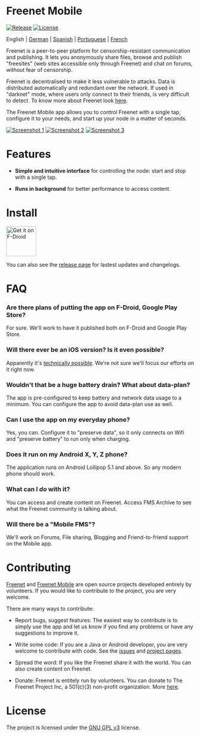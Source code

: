 # Freenet Mobile

[![Release](https://img.shields.io/f-droid/v/org.freenetproject.mobile?color=blue)][8] [![License](https://img.shields.io/github/license/freenet-mobile/app?color=blue)][2]

English | [German][readme-de] | [Spanish][readme-es] | [Portuguese][readme-pt] | [French][readme-fr]

Freenet is a peer-to-peer platform for censorship-resistant communication and publishing. It lets you anonymously share files, browse and publish "freesites" (web sites accessible only through Freenet) and chat on forums, without fear of censorship.

Freenet is decentralised to make it less vulnerable to attacks. Data is distributed automatically and redundant over the network. If used in "darknet" mode, where users only connect to their friends, is very difficult to detect. To know more about Freenet look [here][about-freenet].

The Freenet Mobile app allows you to control Freenet with a single tap, configure it to your needs, and start up your node in a matter of seconds.

[![Screenshot 1][screen1thumb]][screen1] [![Screenshot 2][screen2thumb]][screen2] [![Screenshot 3][screen3thumb]][screen3]

# Features

- **Simple and intuitive interface** for controlling the node: start and stop with a single tap.

- **Runs in background** for better performance to access content.

# Install

[<img src="https://fdroid.gitlab.io/artwork/badge/get-it-on.png"
    alt="Get it on F-Droid"
    height="80">](https://f-droid.org/packages/org.freenetproject.mobile)

You can also see the [release page][5] for lastest updates and changelogs.

# FAQ

### Are there plans of putting the app on F-Droid, Google Play Store?

For sure. We'll work to have it published both on F-Droid and Google Play Store.

### Will there ever be an iOS version? Is it even possible?

Apparently it's [technically possible](https://multi-os-engine.org/). We're not sure we'll focus our efforts on it right now.

### Wouldn't that be a huge battery drain? What about data-plan?

The app is pre-configured to keep battery and network data usage to a minimum. You can configure the app to avoid data-plan use as well.

### Can I use the app on my everyday phone?

Yes, you can. Configure it to "preserve data", so it only connects on Wifi and "preserve battery" to run only when charging.

### Does it run on my Android X, Y, Z phone?

The application runs on Android Lollipop 5.1 and above. So any modern phone should work.

### What can I _do_ with it?

You can access and create content on Freenet. Access FMS Archive to see what the Freenet community is talking about.

### Will there be a "Mobile FMS"?

We'll work on Forums, File sharing, Blogging and Friend-to-friend support on the Mobile app.

# Contributing

[Freenet][3] and [Freenet Mobile][1] are open source projects developed entirely by volunteers. If you would like to contribute to the project, you are very welcome.

There are many ways to contribute:

- Report bugs, suggest features: The easiest way to contribute is to simply use the app and let us know if you find any problems or have any suggestions to improve it.

- Write some code: If you are a Java or Android developer, you are very welcome to contribute with code. See the [issues][4] and [project pages][1].

- Spread the word: If you like the Freenet share it with the world. You can also create content on Freenet.

- Donate: Freenet is entitely run by volunteers. You can donate to The Freenet Project Inc, a 501(c)(3) non-profit organization. More [here][donate].

# License

The project is licensed under the [GNU GPL v3][2] license.

  [1]: https://github.com/freenet-mobile/app/projects/1
  [2]: http://www.gnu.org/licenses/gpl.html
  [3]: https://github.com/freenet
  [4]: https://github.com/freenet-mobile/app/issues
  [5]: https://github.com/freenet-mobile/app/releases
  [6]: https://www.lifewire.com/install-apk-on-android-4177185
  [7]: https://freenetproject.org/
  [8]: https://f-droid.org/packages/org.freenetproject.mobile/
  [donate]: https://freenetproject.org/pages/donate.html
  [about-freenet]: https://freenetproject.org/pages/about.html
  [screen1]: docs/screenshot_1.png
  [screen1thumb]:  docs/screenshot_1_thumb.png
  [screen2]: docs/screenshot_2.png
  [screen2thumb]:  docs/screenshot_2_thumb.png
  [screen3]: docs/screenshot_3.png
  [screen3thumb]:  docs/screenshot_3_thumb.png
  [readme]: README.md
  [readme-en]: README.md
  [readme-de]: README.de.md
  [readme-es]: README.es.md
  [readme-pt]: README.pt.md
  [readme-fr]: README.fr.md
